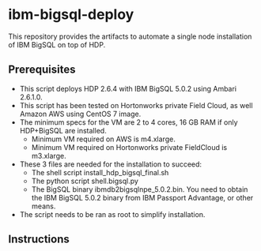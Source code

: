 # ibm-bigsql-deploy

This repository provides the artifacts to automate a single node installation of IBM BigSQL on top of HDP.

## Prerequisites

- This script deploys HDP 2.6.4 with IBM BigSQL 5.0.2 using Ambari 2.6.1.0.
- This script has been tested on Hortonworks private Field Cloud, as well Amazon AWS using CentOS 7 image.
- The minimum specs for the VM are 2 to 4 cores, 16 GB RAM if only HDP+BigSQL are installed.
  - Minimum VM required on AWS is m4.xlarge.
  - Minimum VM required on Hortonworks private FieldCloud is m3.xlarge.
- These 3 files are needed for the installation to succeed:
  - The shell script install_hdp_bigsql_final.sh
  - The python script shell.bigsql.py
  - The BigSQL binary ibmdb2bigsqlnpe_5.0.2.bin. You need to obtain the IBM BigSQL 5.0.2 binary from IBM Passport Advantage, or other means.
- The script needs to be ran as root to simplify installation.

## Instructions


